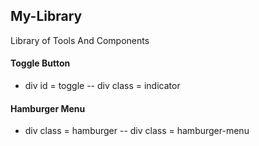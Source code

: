 ## My-Library
Library of Tools And Components


#### Toggle Button
- div id = toggle
-- div class = indicator

#### Hamburger Menu
- div class = hamburger
-- div class = hamburger-menu